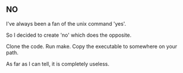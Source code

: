 ## NO

I've always been a fan of the unix command 'yes'. 

So I decided to create 'no' which does the opposite. 

Clone the code. Run make. Copy the executable to somewhere on your path.

As far as I can tell, it is completely useless. 


